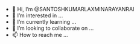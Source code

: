 - 👋 Hi, I’m @SANTOSHKUMARLAXMINARAYANRAI
- 👀 I’m interested in ...
- 🌱 I’m currently learning ...
- 💞️ I’m looking to collaborate on ...
- 📫 How to reach me ...

<!---
SANTOSHKUMARLAXMINARAYANRAI/SANTOSHKUMARLAXMINARAYANRAI is a ✨ special ✨ repository because its `README.md` (this file) appears on your GitHub profile.
You can click the Preview link to take a look at your changes.
--->
